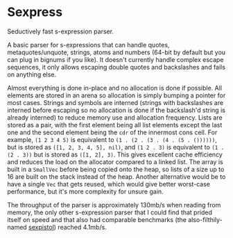# Sexpress

Seductively fast s-expression parser.

A basic parser for s-expressions that can handle quotes, metaquotes/unquote,
strings, atoms and numbers (64-bit by default but you can plug in bignums if you
like). It doesn't currently handle complex escape sequences, it only allows
escaping double quotes and backslashes and fails on anything else.

Almost everything is done in-place and no allocation is done if possible. All
elements are stored in an arena so allocation is simply bumping a pointer for
most cases. Strings and symbols are interned (strings with backslashes are
interned before escaping so no allocation is done if the backslash'd string is
already interned) to reduce memory use and allocation frequency. Lists are
stored as a pair, with the first element being all list elements except the last
one and the second element being the `cdr` of the innermost cons cell. For
example, `(1 2 3 4 5)` is equivalent to `(1 . (2 . (3 . (4 . (5 . ())))))`, but
is stored as `([1, 2, 3, 4, 5], nil)`, and `(1 2 . 3)` is equivalent to `(1 . (2
. 3))` but is stored as `([1, 2], 3)`. This gives excellent cache efficiency and
reduces the load on the allocator compared to a linked list. The array is built
in a `SmallVec` before being copied onto the heap, so lists of a size up to 16
are built on the stack instead of the heap. Another alternative would be to have
a single `Vec` that gets reused, which would give better worst-case performance,
but it's more complexity for unsure gain.

The throughput of the parser is approximately 130mb/s when reading from memory,
the only other s-expression parser that I could find that prided itself on speed
and that also had comparable benchmarks (the also-filthily-named
[sexpistol](https://github.com/aarongough/sexpistol)) reached 4.1mb/s.
